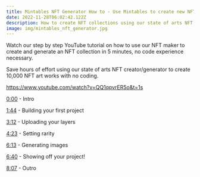```yaml
---
title: Mintables NFT Generator How to - Use Mintables to create new NFT collections
date: 2022-11-28T06:02:42.122Z
description: How to create NFT collections using our state of arts NFT generator
image: img/mintables_nft_generator.jpg
---
```

Watch our step by step YouTube tutorial on how to use our NFT maker to create and generate an NFT collection in 5 minutes, no code experience necessary.

Save hours of effort using our state of arts NFT creator/generator to create 10,000 NFT art works with no coding.

<https://www.youtube.com/watch?v=QQ1qpvrER5o&t=1s>

[0:00](https://www.youtube.com/watch?v=QQ1qpvrER5o&t=0s) - Intro 

[1:44](https://www.youtube.com/watch?v=QQ1qpvrER5o&t=104s) - Building your first project

[3:12](https://www.youtube.com/watch?v=QQ1qpvrER5o&t=192s) - Uploading your layers 

[4:23](https://www.youtube.com/watch?v=QQ1qpvrER5o&t=263s) - Setting rarity 

[6:13](https://www.youtube.com/watch?v=QQ1qpvrER5o&t=373s) - Generating images 

[6:40](https://www.youtube.com/watch?v=QQ1qpvrER5o&t=400s) - Showing off your project! 

[8:07](https://www.youtube.com/watch?v=QQ1qpvrER5o&t=487s) - Outro